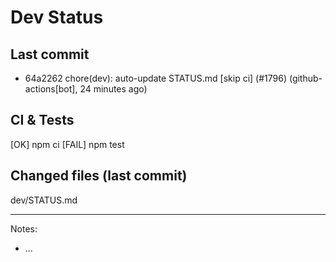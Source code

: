 # Dev Status

## Last commit
- 64a2262 chore(dev): auto-update STATUS.md [skip ci] (#1796) (github-actions[bot], 24 minutes ago)
## CI & Tests
[OK] npm ci
[FAIL] npm test

## Changed files (last commit)
dev/STATUS.md

---
Notes:
- ...
